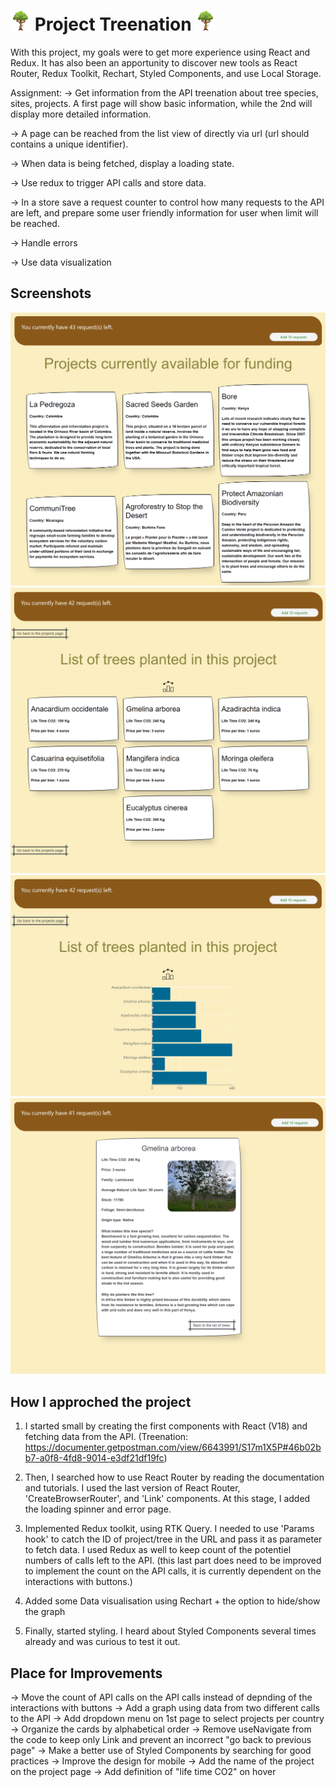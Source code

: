 # <img src="src/Images/favicon.ico"> Project Treenation <img src="src/Images/favicon.ico">

With this project, my goals were to get more experience using React and Redux. It has also been an apportunity to discover new tools as React Router, Redux Toolkit, Rechart, Styled Components, and use Local Storage.

Assignment:
-> Get information from the API treenation about tree species, sites, projects. A first page will show basic information, while the 2nd will display more detailed information.

-> A page can be reached from the list view of directly via url (url should contains a unique identifier).

-> When data is being fetched, display a loading state.

-> Use redux to trigger API calls and store data.

-> In a store save a request counter to control how many requests to the API are left, and prepare some user friendly information for user when limit will be reached.

-> Handle errors

-> Use data visualization

## Screenshots

<img src="src/Images/n01.png">

<img src="src/Images/n02.png">

<img src="src/Images/n03.png">

<img src="src/Images/n04.png">

## How I approched the project

1. I started small by creating the first components with React (V18) and fetching data from the API.
   (Treenation: https://documenter.getpostman.com/view/6643991/S17m1X5P#46b02bb7-a0f8-4fd8-9014-e3df21df19fc)

2. Then, I searched how to use React Router by reading the documentation and tutorials.
   I used the last version of React Router, 'CreateBrowserRouter', and 'Link' components.
   At this stage, I added the loading spinner and error page.

3. Implemented Redux toolkit, using RTK Query. I needed to use 'Params hook' to catch the ID of project/tree in the URL and pass it as parameter to fetch data.
   I used Redux as well to keep count of the potentiel numbers of calls left to the API. (this last part does need to be improved to implement the count on the API calls, it is currently dependent on the interactions with buttons.)

4. Added some Data visualisation using Rechart + the option to hide/show the graph

5. Finally, started styling. I heard about Styled Components several times already and was curious to test it out.

## Place for Improvements

-> Move the count of API calls on the API calls instead of depnding of the interactions with buttons
-> Add a graph using data from two different calls to the API
-> Add dropdown menu on 1st page to select projects per country
-> Organize the cards by alphabetical order
-> Remove useNavigate from the code to keep only Link and prevent an incorrect "go back to previous page"
-> Make a better use of Styled Components by searching for good practices
-> Improve the design for mobile
-> Add the name of the project on the project page
-> Add definition of "life time CO2" on hover
